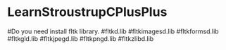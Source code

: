 # LearnStroustrupCPlusPlus
#Do you need install fltk library.
#fltkd.lib
#fltkimagesd.lib
#fltkformsd.lib
#fltkgld.lib
#fltkjpegd.lib
#fltkpngd.lib
#fltkzlibd.lib
